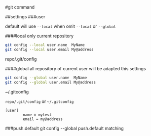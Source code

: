#git command




##settings
###user

default will use `--local` when omit `--local` or `--global`

####local 
only current repository
```bash
git config --local user.name  MyName
git config --local user.email My@address
```
repo/.git/config

####global
all repository of current user will be adapted this settings 
```bash
git config --global user.name  MyName
git config --global user.email My@address
```
~/.gitconfig 

`repo/.git/config` or `~/.gitconfig`
```
[user]
        name = mytest
        email = my@address
```

###push.default
git config --global push.default matching
